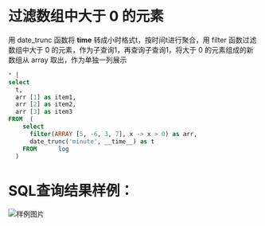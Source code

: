 # 过滤数组中大于 0 的元素

用 date_trunc 函数将 __time__ 转成小时格式t，按时间t进行聚合，用 filter 函数过滤数组中大于 0 的元素，作为子查询1，再查询子查询1，将大于 0 的元素组成的新数组从 array 取出，作为单独一列展示



```SQL
* |
select
  t,
  arr [1] as item1,
  arr [2] as item2,
  arr [3] as item3
FROM  (
    select
      filter(ARRAY [5, -6, 3, 7], x -> x > 0) as arr,
      date_trunc('minute', __time__) as t
    FROM      log
  )
```

# SQL查询结果样例：

![样例图片](https://img.alicdn.com/tfs/TB1In0ZQbr1gK0jSZFDXXb9yVXa-620-352.png)